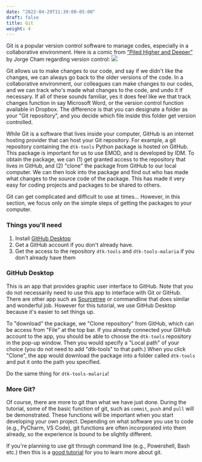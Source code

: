 ```yaml
---
date: "2022-04-29T11:39:00-05:00"
draft: false
title: Git
weight: 4
---
```


Git is a popular version control software to manage codes, especially in a collaborative environment. Here is a comic from [“Piled Higher and Deeper”](http://www.phdcomics.com) by Jorge Cham regarding version control:
![](https://swcarpentry.github.io/git-novice/fig/phd101212s.png)

Git allows us to make changes to our code, and say if we didn't like the changes, we can always go back to the older versions of the code. In a collaborative environment, our colleagues can make changes to our codes, and we can track who's made what changes to the code, and undo it if necessary. If all of these sounds familiar, yes it does feel like we that track changes function in say Microsoft Word, or the version control function available in Dropbox. The difference is that you can designate a folder as your "Git repository", and you decide which file inside this folder get version controlled.

While Git is a software that lives inside your computer, GitHub is an internet hosting provider that can host your Git repository. For example, a git repository containing the `dtk-tools` Python package is hosted on GitHub. This package is important for us to use EMOD, and is developed by IDM. To obtain the package, we can (1) get granted access to the repository that lives in GitHub, and (2) "clone" the package from GitHub to our local computer. We can then look into the package and find out who has made what changes to the source code of the package. This has made it very easy for coding projects and packages to be shared to others.

Git can get complicated and difficult to use at times... However, in this section, we focus only on the simple steps of getting the packages to your computer.

### Things you'll need
1. Install [GitHub Desktop](https://desktop.github.com/)
2. Get a GitHub account if you don't already have.
3. Get the access to the repository `dtk-tools` and `dtk-tools-malaria` if you don't already have them

### GitHub Desktop
This is an app that provides graphic user interface to GitHub. Note that you do not necessarily need to use this app to interface with Git or GitHub. There are other app such as [Sourcetree](https://www.sourcetreeapp.com/) or commandline that does similar and wonderful job. However for this tutorial, we use GitHub Desktop because it's easier to set things up.

To "download" the package, we "Clone repository" from GitHub, which can be access from "File" at the top bar. If you already connected your GitHub account to the app, you should be able to choose the `dtk-tools` repository in the pop-up window. Then you would specify a "Local path" of your choice (you do not need to add "dtk-tools" to that path.) When you click "Clone", the app would download the package into a folder called `dtk-tools` and put it onto the path you specified.

Do the same thing for `dtk-tools-malaria`!

### More Git?
Of course, there are more to git than what we have just done. During the tutorial, some of the basic function of git, such as `commit`, `push` and `pull` will be demonstrated. These functions will be important when you start developing your own project. Depending on what software you use to code (e.g., PyCharm, VS Code), git functions are often incorporated into them already, so the experience is bound to be slightly different.

If you're planning to use git through command line (e.g., Powershell, Bash etc.) then this is a [good tutorial](https://swcarpentry.github.io/git-novice/) for you to learn more about git.